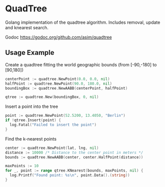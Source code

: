QuadTree
========

Golang implementation of the quadtree algorithm. Includes removal, update and knearest search.

Godoc https://godoc.org/github.com/asim/quadtree

## Usage Example

Create a quadtree fitting the world geographic bounds (from [-90,-180] to [90,180])

```go
centerPoint := quadtree.NewPoint(0.0, 0.0, nil)
halfPoint := quadtree.NewPoint(90.0, 180.0, nil)
boundingBox := quadtree.NewAABB(centerPoint, halfPoint)

qtree := quadtree.New(boundingBox, 0, nil)
```

Insert a point into the tree

```go
point := quadtree.NewPoint(52.5200, 13.4050, "Berlin")
if !qtree.Insert(point) {
  log.Fatal("Failed to insert the point")
}
```

Find the k-nearest points 

```go
center := quadtree.NewPoint(lat, lng, nil)
distance := 10000 /* Distance to the center point in meters */
bounds := quadtree.NewAABB(center, center.HalfPoint(distance))

maxPoints := 10
for _, point := range qtree.KNearest(bounds, maxPoints, nil) {
  log.Printf("Found point: %s\n", point.Data().(string))
}

```
